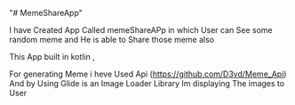 "# MemeShareApp" 

I have Created  App Called memeShareAPp in which User can See some random meme and He is able to Share those meme also

This App built in kotlin ,

For generating Meme i heve Used  Api (https://github.com/D3vd/Meme_Api) And by Using Glide is an Image Loader Library Im displaying The images to User
